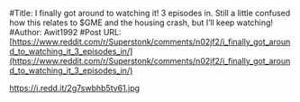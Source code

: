 #Title: I finally got around to watching it! 3 episodes in. Still a little confused how this relates to $GME and the housing crash, but I’ll keep watching!
#Author: Awit1992
#Post URL: [https://www.reddit.com/r/Superstonk/comments/n02jf2/i_finally_got_around_to_watching_it_3_episodes_in/](https://www.reddit.com/r/Superstonk/comments/n02jf2/i_finally_got_around_to_watching_it_3_episodes_in/)


https://i.redd.it/2g7swbhb5tv61.jpg